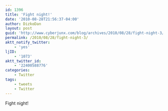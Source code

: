 ```yaml
---
id: 1396
title: 'Fight night!'
date: '2010-08-28T21:56:37-04:00'
author: DizkoDan
layout: post
guid: 'http://www.cyberjunx.com/blog/archives/2010/08/28/fight-night-3/'
permalink: /2010/08/28/fight-night-3/
aktt_notify_twitter:
    - 'yes'
ljID:
    - '1073'
aktt_twitter_id:
    - '22400588776'
categories:
    - Twitter
tags:
    - tweets
    - Twitter
---
```


Fight night!